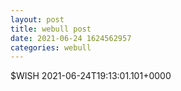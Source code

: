 ```yaml
--- 
layout: post 
title: webull post 
date: 2021-06-24 1624562957 
categories: webull 
--- 
```

$WISH 	2021-06-24T19:13:01.101+0000